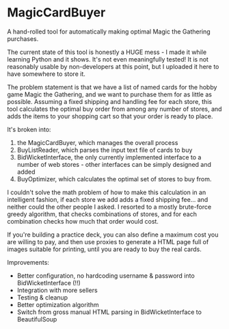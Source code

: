 # MagicCardBuyer
A hand-rolled tool for automatically making optimal Magic the Gathering purchases.

The current state of this tool is honestly a HUGE mess - I made it while learning Python and it shows. It's not even meaningfully tested! It is not reasonably usable by non-developers at this point, but I uploaded it here to have somewhere to store it.

The problem statement is that we have a list of named cards for the hobby game Magic the Gathering, and we want to purchase them for as little as possible. Assuming a fixed shipping and handling fee for each store, this tool calculates the optimal buy order from among any number of stores, and adds the items to your shopping cart so that your order is ready to place.

It's broken into: 

1. the MagicCardBuyer, which manages the overall process
2. BuyListReader, which parses the input text file of cards to buy
3. BidWicketInterface, the only currently implemented interface to a number of web stores - other interfaces can be simply designed and added
4. BuyOptimizer, which calculates the optimal set of stores to buy from.

I couldn't solve the math problem of how to make this calculation in an intelligent fashion, if each store we add adds a fixed shipping fee... and neither could the other people I asked. I resorted to a mostly brute-force greedy algorithm, that checks combinations of stores, and for each combination checks how much that order would cost.

If you're building a practice deck, you can also define a maximum cost you are willing to pay, and then use proxies to generate a HTML page full of images suitable for printing, until you are ready to buy the real cards.

Improvements:

- Better configuration, no hardcoding username & password into BidWicketInterface (!!)
- Integration with more sellers
- Testing & cleanup
- Better optimization algorithm
- Switch from gross manual HTML parsing in BidWicketInterface to BeautifulSoup